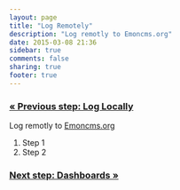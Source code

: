 ```yaml
---
layout: page
title: "Log Remotely"
description: "Log remotly to Emoncms.org"
date: 2015-03-08 21:36
sidebar: true
comments: false
sharing: true
footer: true
---
```


### [&laquo; Previous step: Log Locally](/setup/local/)

Log remotly to [Emoncms.org](http://emoncms.org)

  1. Step 1
  2. Step 2



### [Next step: Dashboards &raquo;](/setup/dashboards/)
